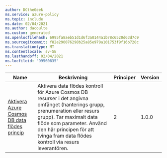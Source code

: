 ```yaml
---
author: DCtheGeek
ms.service: azure-policy
ms.topic: include
ms.date: 02/04/2021
ms.author: dacoulte
ms.custom: generated
ms.openlocfilehash: 6995fa8aeb51d1d6f3a0144a1b78c6520d63d7c9
ms.sourcegitcommit: f82e290076298b25a85e979a101753f9f16b720c
ms.translationtype: MT
ms.contentlocale: sv-SE
ms.lasthandoff: 02/04/2021
ms.locfileid: "99560835"
---
```

|Name |Beskrivning |Principer |Version |
|---|---|---|---|
|[Aktivera Azure Cosmos DB data flödes princip](https://github.com/Azure/azure-policy/blob/master/built-in-policies/policySetDefinitions/Cosmos%20DB/Cosmos_Throughput.json) |Aktivera data flödes kontroll för Azure Cosmos DB resurser i det angivna omfånget (hanterings grupp, prenumeration eller resurs grupp). Tar maximalt data flöde som parameter. Använd den här principen för att tvinga fram data flödes kontroll via resurs leverantören. |2 |1.0.0 |
